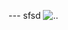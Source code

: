 
   <script src="https://embed.github.com/view/3d/swissglider/3d-drawings/master/Projects/Regensensor-MH-RD/STL/Deckel.stl"></script>

--- sfsd
    ![..](http://www.plantuml.com/plantuml/proxy?src=https://raw.githubusercontent.com/swissglider/zeptrionAirApi/master/class-diagram.wsd)